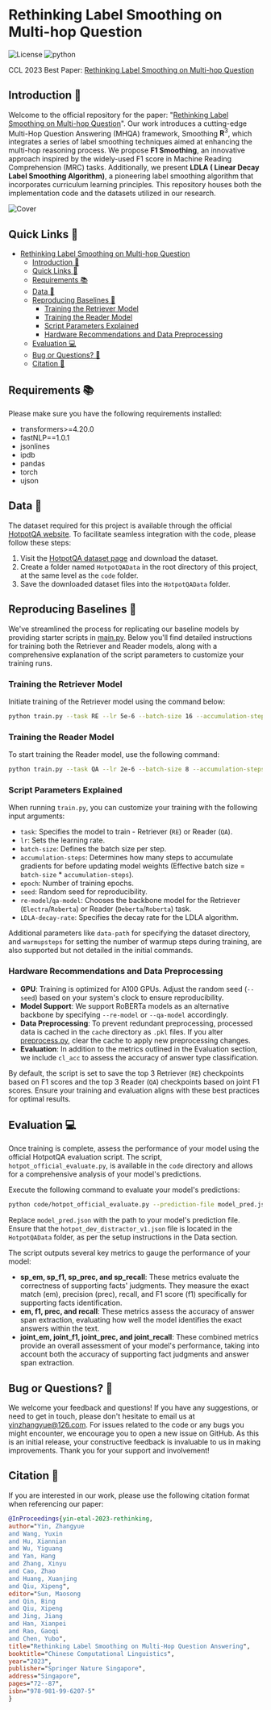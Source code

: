 # Rethinking Label Smoothing on Multi-hop Question

![License](https://img.shields.io/badge/License-Apache%20License%202.0-green)
![python](https://img.shields.io/badge/python-3.8+-blue.svg)

CCL 2023 Best Paper: [Rethinking Label Smoothing on Multi-hop Question](https://link.springer.com/chapter/10.1007/978-981-99-6207-5_5)


## Introduction 📝

Welcome to the official repository for the paper: "[Rethinking Label Smoothing on Multi-hop Question](https://arxiv.org/pdf/2212.09512.pdf)". Our work introduces a cutting-edge Multi-Hop Question Answering (MHQA) framework, Smoothing $\mathbf{R}^3$, which integrates a series of label smoothing techniques aimed at enhancing the multi-hop reasoning process. We propose **F1 Smoothing**, an innovative approach inspired by the widely-used F1 score in Machine Reading Comprehension (MRC) tasks. Additionally, we present **LDLA ( Linear Decay Label Smoothing Algorithm)**, a pioneering label smoothing algorithm that incorporates curriculum learning principles. This repository houses both the implementation code and the datasets utilized in our research.

![Cover](figures/cover.png)


## Quick Links 🔗

- [Rethinking Label Smoothing on Multi-hop Question](#rethinking-label-smoothing-on-multi-hop-question)
  - [Introduction 📝](#introduction-)
  - [Quick Links 🔗](#quick-links-)
  - [Requirements 📚](#requirements-)
  - [Data 💾](#data-)
  - [Reproducing Baselines 🚀](#reproducing-baselines-)
    - [Training the Retriever Model](#training-the-retriever-model)
    - [Training the Reader Model](#training-the-reader-model)
    - [Script Parameters Explained](#script-parameters-explained)
    - [Hardware Recommendations and Data Preprocessing](#hardware-recommendations-and-data-preprocessing)
  - [Evaluation 💻](#evaluation-)
  - [Bug or Questions? 🤔](#bug-or-questions-)
  - [Citation 📖](#citation-)


## Requirements 📚

Please make sure you have the following requirements installed:
- transformers>=4.20.0
- fastNLP==1.0.1
- jsonlines
- ipdb
- pandas
- torch
- ujson


## Data 💾

The dataset required for this project is available through the official [HotpotQA website](https://hotpotqa.github.io/). To facilitate seamless integration with the code, please follow these steps:

1. Visit the [HotpotQA dataset page](https://hotpotqa.github.io/) and download the dataset.
2. Create a folder named `HotpotQAData` in the root directory of this project, at the same level as the `code` folder.
3. Save the downloaded dataset files into the `HotpotQAData` folder.


## Reproducing Baselines 🚀

We've streamlined the process for replicating our baseline models by providing starter scripts in [main.py](code/main.py). Below you'll find detailed instructions for training both the Retriever and Reader models, along with a comprehensive explanation of the script parameters to customize your training runs.

### Training the Retriever Model

Initiate training of the Retriever model using the command below:

```bash
python train.py --task RE --lr 5e-6 --batch-size 16 --accumulation-steps 1 --epoch 8 --seed 41 --re-model Electra
```

### Training the Reader Model

To start training the Reader model, use the following command:

```bash
python train.py --task QA --lr 2e-6 --batch-size 8 --accumulation-steps 2 --epoch 8 --seed 41 --qa-model Deberta
```

### Script Parameters Explained

When running `train.py`, you can customize your training with the following input arguments:

- `task`: Specifies the model to train - Retriever (`RE`) or Reader (`QA`).
- `lr`: Sets the learning rate.
- `batch-size`: Defines the batch size per step.
- `accumulation-steps`: Determines how many steps to accumulate gradients for before updating model weights (Effective batch size = `batch-size` * `accumulation-steps`).
- `epoch`: Number of training epochs.
- `seed`: Random seed for reproducibility.
- `re-model`/`qa-model`: Chooses the backbone model for the Retriever (`Electra`/`Roberta`) or Reader (`Deberta`/`Roberta`) task.
- `LDLA-decay-rate`: Specifies the decay rate for the LDLA algorithm.

Additional parameters like `data-path` for specifying the dataset directory, and `warmupsteps` for setting the number of warmup steps during training, are also supported but not detailed in the initial commands.

### Hardware Recommendations and Data Preprocessing

- **GPU**: Training is optimized for A100 GPUs. Adjust the random seed (`--seed`) based on your system's clock to ensure reproducibility.
- **Model Support**: We support RoBERTa models as an alternative backbone by specifying `--re-model` or `--qa-model` accordingly.
- **Data Preprocessing**: To prevent redundant preprocessing, processed data is cached in the `cache` directory as `.pkl` files. If you alter [preprocess.py](code/preprocess.py), clear the cache to apply new preprocessing changes.
- **Evaluation**: In addition to the metrics outlined in the Evaluation section, we include `cl_acc` to assess the accuracy of answer type classification.

By default, the script is set to save the top 3 Retriever (`RE`) checkpoints based on F1 scores and the top 3 Reader (`QA`) checkpoints based on joint F1 scores. Ensure your training and evaluation aligns with these best practices for optimal results.


## Evaluation 💻

Once training is complete, assess the performance of your model using the official HotpotQA evaluation script. The script, `hotpot_official_evaluate.py`, is available in the `code` directory and allows for a comprehensive analysis of your model's predictions.

Execute the following command to evaluate your model's predictions:

```bash
python code/hotpot_official_evaluate.py --prediction-file model_pred.json --gold-file HotpotQAData/hotpot_dev_distractor_v1.json
```

Replace `model_pred.json` with the path to your model's prediction file. Ensure that the `hotpot_dev_distractor_v1.json` file is located in the `HotpotQAData` folder, as per the setup instructions in the Data section.

The script outputs several key metrics to gauge the performance of your model:

- **sp_em, sp_f1, sp_prec, and sp_recall**: These metrics evaluate the correctness of supporting facts' judgments. They measure the exact match (em), precision (prec), recall, and F1 score (f1) specifically for supporting facts identification.
- **em, f1, prec, and recall**: These metrics assess the accuracy of answer span extraction, evaluating how well the model identifies the exact answers within the text.
- **joint_em, joint_f1, joint_prec, and joint_recall**: These combined metrics provide an overall assessment of your model's performance, taking into account both the accuracy of supporting fact judgments and answer span extraction.


## Bug or Questions? 🤔

We welcome your feedback and questions! If you have any suggestions, or need to get in touch, please don't hesitate to email us at yinzhangyue@126.com. For issues related to the code or any bugs you might encounter, we encourage you to open a new issue on GitHub. As this is an initial release, your constructive feedback is invaluable to us in making improvements. Thank you for your support and involvement!


## Citation 📖

If you are interested in our work, please use the following citation format when referencing our paper:
```bibtex
@InProceedings{yin-etal-2023-rethinking,
author="Yin, Zhangyue
and Wang, Yuxin
and Hu, Xiannian
and Wu, Yiguang
and Yan, Hang
and Zhang, Xinyu
and Cao, Zhao
and Huang, Xuanjing
and Qiu, Xipeng",
editor="Sun, Maosong
and Qin, Bing
and Qiu, Xipeng
and Jing, Jiang
and Han, Xianpei
and Rao, Gaoqi
and Chen, Yubo",
title="Rethinking Label Smoothing on Multi-Hop Question Answering",
booktitle="Chinese Computational Linguistics",
year="2023",
publisher="Springer Nature Singapore",
address="Singapore",
pages="72--87",
isbn="978-981-99-6207-5"
}
```